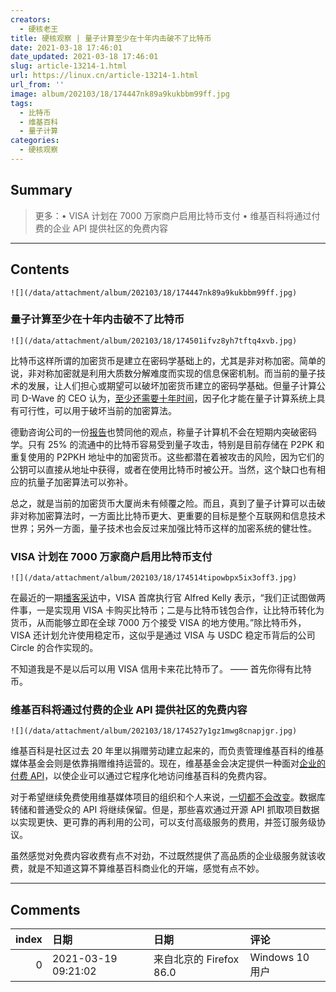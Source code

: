 ```yaml
---
creators:
  - 硬核老王
title: 硬核观察 | 量子计算至少在十年内击破不了比特币
date: 2021-03-18 17:46:01
date_updated: 2021-03-18 17:46:01
slug: article-13214-1.html
url: https://linux.cn/article-13214-1.html
url_from: ''
image: album/202103/18/174447nk89a9kukbbm99ff.jpg
tags:
  - 比特币
  - 维基百科
  - 量子计算
categories:
  - 硬核观察
---
```


## Summary

> 更多：• VISA 计划在 7000 万家商户启用比特币支付 • 维基百科将通过付费的企业 API 提供社区的免费内容

***

<!-- more -->

## Contents

`![](/data/attachment/album/202103/18/174447nk89a9kukbbm99ff.jpg)`

### 量子计算至少在十年内击破不了比特币

`![](/data/attachment/album/202103/18/174501ifvz8yh7tftq4xvb.jpg)`

比特币这样所谓的加密货币是建立在密码学基础上的，尤其是非对称加密。简单的说，非对称加密就是利用大质数分解难度而实现的信息保密机制。而当前的量子技术的发展，让人们担心或期望可以破坏加密货币建立的密码学基础。但量子计算公司 D-Wave 的 CEO 认为，[至少还需要十年时间](https://www.zdnet.com/article/quantum-computing-breaking-into-real-world-biz-but-not-yet-into-cryptography/)，因子化才能在量子计算系统上具有可行性，可以用于破坏当前的加密算法。

德勤咨询公司的一份[报告](https://www2.deloitte.com/nl/nl/pages/innovatie/artikelen/quantum-computers-and-their-impact-on-cyber-security.html)也赞同他的观点，称量子计算机不会在短期内突破密码学。只有 25% 的流通中的比特币容易受到量子攻击，特别是目前存储在 P2PK 和重复使用的 P2PKH 地址中的加密货币。这些都潜在着被攻击的风险，因为它们的公钥可以直接从地址中获得，或者在使用比特币时被公开。当然，这个缺口也有相应的抗量子加密算法可以弥补。

总之，就是当前的加密货币大厦尚未有倾覆之险。而且，真到了量子计算可以击破非对称加密算法时，一方面比比特币更大、更重要的目标是整个互联网和信息技术世界；另外一方面，量子技术也会反过来加强比特币这样的加密系统的健壮性。 

### VISA 计划在 7000 万家商户启用比特币支付

`![](/data/attachment/album/202103/18/174514tipowbpx5ix3off3.jpg)`

在最近的一期[播客采访](https://podcasts.apple.com/us/podcast/will-bitcoin-disrupt-visas-business/id1501891506?i=1000513214346)中，VISA 首席执行官 Alfred Kelly 表示，“我们正试图做两件事，一是实现用 VISA 卡购买比特币；二是与比特币钱包合作，让比特币转化为货币，从而能够立即在全球 7000 万个接受 VISA 的地方使用。”除比特币外，VISA 还计划允许使用稳定币，这似乎是通过 VISA 与 USDC 稳定币背后的公司 Circle 的合作实现的。

不知道我是不是以后可以用 VISA 信用卡来花比特币了。 —— 首先你得有比特币。

### 维基百科将通过付费的企业 API 提供社区的免费内容

`![](/data/attachment/album/202103/18/174527y1gz1mwg8cnapjgr.jpg)`

维基百科是社区过去 20 年里以捐赠劳动建立起来的，而负责管理维基百科的维基媒体基金会则是依靠捐赠维持运营的。现在，维基基金会决定提供一种面对[企业的付费 API](https://enterprise.wikimedia.com/)，以使企业可以通过它程序化地访问维基百科的免费内容。

对于希望继续免费使用维基媒体项目的组织和个人来说，[一切都不会改变](https://www.theregister.com/2021/03/17/wikimedia_enterprise_api/)。数据库转储和普通受众的 API 将继续保留。但是，那些喜欢通过开源 API 抓取项目数据以实现更快、更可靠的再利用的公司，可以支付高级服务的费用，并签订服务级协议。

虽然感觉对免费内容收费有点不对劲，不过既然提供了高品质的企业级服务就该收费，就是不知道这算不算维基百科商业化的开端，感觉有点不妙。

***

## Comments

|   index | 日期                | 日期                                    | 评论                                                                                         |
|--------:|:--------------------|:----------------------------------------|:---------------------------------------------------------------------------------------------|
|       0 | 2021-03-19 09:21:02 | 来自北京的 Firefox 86.0|Windows 10 用户 | 作者要是没什么好点评的，就别生扯硬评了，文章后面加一句插科打诨的话，是要让人感受作者的幽默吗 |
